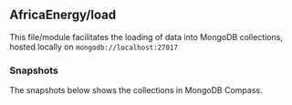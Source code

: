 ## AfricaEnergy/load

This file/module facilitates the loading of data into MongoDB collections, hosted locally on `mongodb://localhost:27017`

### Snapshots
The snapshots below shows the collections in MongoDB Compass.

